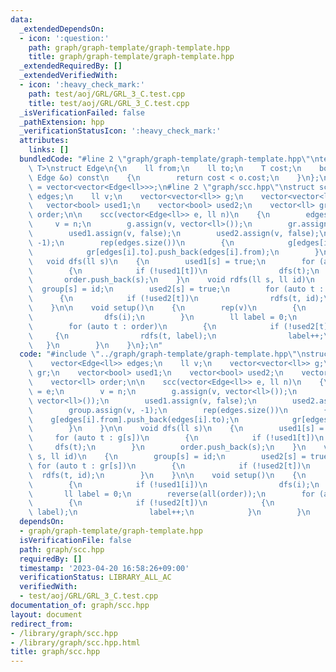 ```yaml
---
data:
  _extendedDependsOn:
  - icon: ':question:'
    path: graph/graph-template/graph-template.hpp
    title: graph/graph-template/graph-template.hpp
  _extendedRequiredBy: []
  _extendedVerifiedWith:
  - icon: ':heavy_check_mark:'
    path: test/aoj/GRL/GRL_3_C.test.cpp
    title: test/aoj/GRL/GRL_3_C.test.cpp
  _isVerificationFailed: false
  _pathExtension: hpp
  _verificationStatusIcon: ':heavy_check_mark:'
  attributes:
    links: []
  bundledCode: "#line 2 \"graph/graph-template/graph-template.hpp\"\ntemplate <typename\
    \ T>\nstruct Edge\n{\n    ll from;\n    ll to;\n    T cost;\n    bool operator<(const\
    \ Edge &o) const\n    {\n        return cost < o.cost;\n    }\n};\n\nusing Graph\
    \ = vector<vector<Edge<ll>>>;\n#line 2 \"graph/scc.hpp\"\nstruct scc\n{\n    vector<Edge<ll>>\
    \ edges;\n    ll v;\n    vector<vector<ll>> g;\n    vector<vector<ll>> gr;\n \
    \   vector<bool> used1;\n    vector<bool> used2;\n    vector<ll> group;\n    vector<ll>\
    \ order;\n\n    scc(vector<Edge<ll>> e, ll n)\n    {\n        edges = e;\n   \
    \     v = n;\n        g.assign(v, vector<ll>());\n        gr.assign(v, vector<ll>());\n\
    \        used1.assign(v, false);\n        used2.assign(v, false);\n        group.assign(v,\
    \ -1);\n        rep(edges.size())\n        {\n            g[edges[i].from].push_back(edges[i].to);\n\
    \            gr[edges[i].to].push_back(edges[i].from);\n        }\n    }\n\n \
    \   void dfs(ll s)\n    {\n        used1[s] = true;\n        for (auto t : g[s])\n\
    \        {\n            if (!used1[t])\n                dfs(t);\n        }\n \
    \       order.push_back(s);\n    }\n    void rdfs(ll s, ll id)\n    {\n      \
    \  group[s] = id;\n        used2[s] = true;\n        for (auto t : gr[s])\n  \
    \      {\n            if (!used2[t])\n                rdfs(t, id);\n        }\n\
    \    }\n\n    void setup()\n    {\n        rep(v)\n        {\n            if (!used1[i])\n\
    \                dfs(i);\n        }\n        ll label = 0;\n        reverse(all(order));\n\
    \        for (auto t : order)\n        {\n            if (!used2[t])\n       \
    \     {\n                rdfs(t, label);\n                label++;\n         \
    \   }\n        }\n    }\n};\n"
  code: "#include \"../graph/graph-template/graph-template.hpp\"\nstruct scc\n{\n\
    \    vector<Edge<ll>> edges;\n    ll v;\n    vector<vector<ll>> g;\n    vector<vector<ll>>\
    \ gr;\n    vector<bool> used1;\n    vector<bool> used2;\n    vector<ll> group;\n\
    \    vector<ll> order;\n\n    scc(vector<Edge<ll>> e, ll n)\n    {\n        edges\
    \ = e;\n        v = n;\n        g.assign(v, vector<ll>());\n        gr.assign(v,\
    \ vector<ll>());\n        used1.assign(v, false);\n        used2.assign(v, false);\n\
    \        group.assign(v, -1);\n        rep(edges.size())\n        {\n        \
    \    g[edges[i].from].push_back(edges[i].to);\n            gr[edges[i].to].push_back(edges[i].from);\n\
    \        }\n    }\n\n    void dfs(ll s)\n    {\n        used1[s] = true;\n   \
    \     for (auto t : g[s])\n        {\n            if (!used1[t])\n           \
    \     dfs(t);\n        }\n        order.push_back(s);\n    }\n    void rdfs(ll\
    \ s, ll id)\n    {\n        group[s] = id;\n        used2[s] = true;\n       \
    \ for (auto t : gr[s])\n        {\n            if (!used2[t])\n              \
    \  rdfs(t, id);\n        }\n    }\n\n    void setup()\n    {\n        rep(v)\n\
    \        {\n            if (!used1[i])\n                dfs(i);\n        }\n \
    \       ll label = 0;\n        reverse(all(order));\n        for (auto t : order)\n\
    \        {\n            if (!used2[t])\n            {\n                rdfs(t,\
    \ label);\n                label++;\n            }\n        }\n    }\n};\n"
  dependsOn:
  - graph/graph-template/graph-template.hpp
  isVerificationFile: false
  path: graph/scc.hpp
  requiredBy: []
  timestamp: '2023-04-20 16:58:26+09:00'
  verificationStatus: LIBRARY_ALL_AC
  verifiedWith:
  - test/aoj/GRL/GRL_3_C.test.cpp
documentation_of: graph/scc.hpp
layout: document
redirect_from:
- /library/graph/scc.hpp
- /library/graph/scc.hpp.html
title: graph/scc.hpp
---
```

